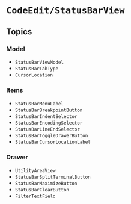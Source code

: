 # ``CodeEdit/StatusBarView``

## Topics

### Model

- ``StatusBarViewModel``
- ``StatusBarTabType``
- ``CursorLocation``

### Items

- ``StatusBarMenuLabel``
- ``StatusBarBreakpointButton``
- ``StatusBarIndentSelector``
- ``StatusBarEncodingSelector``
- ``StatusBarLineEndSelector``
- ``StatusBarToggleDrawerButton``
- ``StatusBarCursorLocationLabel``

### Drawer

- ``UtilityAreaView``
- ``StatusBarSplitTerminalButton``
- ``StatusBarMaximizeButton``
- ``StatusBarClearButton``
- ``FilterTextField``
